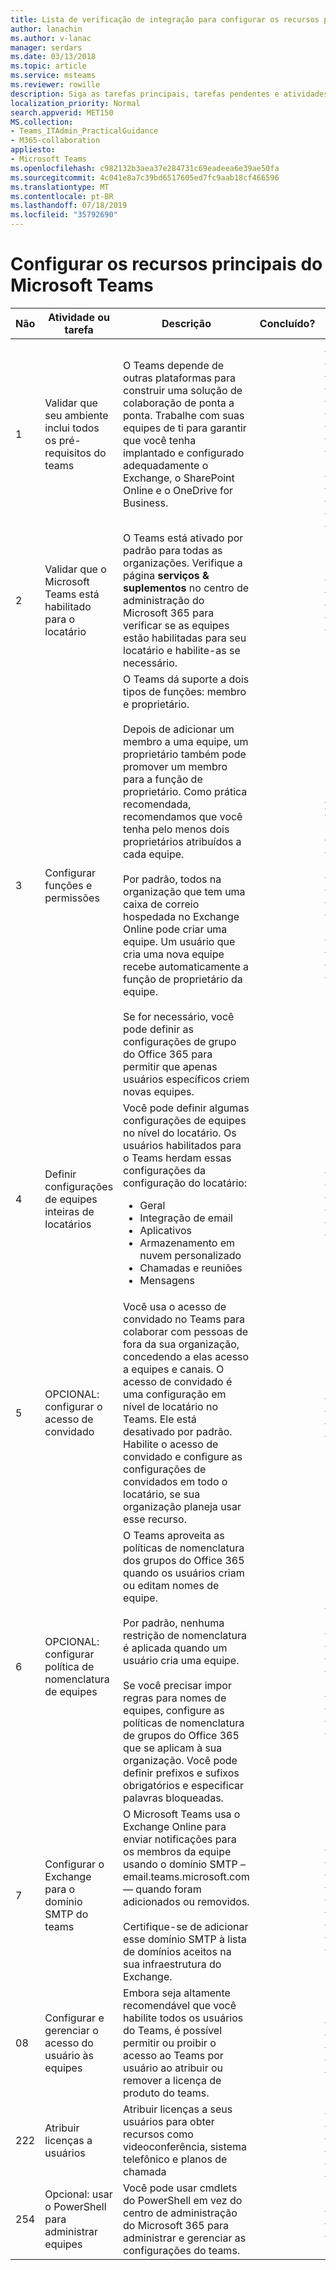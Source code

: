 ```yaml
---
title: Lista de verificação de integração para configurar os recursos principais do Microsoft Teams
author: lanachin
ms.author: v-lanac
manager: serdars
ms.date: 03/13/2018
ms.topic: article
ms.service: msteams
ms.reviewer: rowille
description: Siga as tarefas principais, tarefas pendentes e atividades desta lista de verificação quando você configura o Microsoft Teams.
localization_priority: Normal
search.appverid: MET150
MS.collection:
- Teams_ITAdmin_PracticalGuidance
- M365-collaboration
appliesto:
- Microsoft Teams
ms.openlocfilehash: c982132b3aea37e284731c69eadeea6e39ae50fa
ms.sourcegitcommit: 4c041e8a7c39bd6517605ed7fc9aab18cf466596
ms.translationtype: MT
ms.contentlocale: pt-BR
ms.lasthandoff: 07/18/2019
ms.locfileid: "35792690"
---
```

# <a name="configure-microsoft-teams-core-capabilities"></a>Configurar os recursos principais do Microsoft Teams

| Não | Atividade ou tarefa | Descrição | Concluído? | Informações adicionais |
|----|-----------------------------------------------------------------|--------------------------------------------------------------------------------------------------------------------------------------------------------------------------------------------------------------------------------------------------------------------------------------------------------------------------------------------------------------------------------------------------------------------------------------------------------------------------------------------------------------------------------------------|------------|---------------------------------------------------------------------------------------------------------------------------------------------------------------------------------------------------------------------------------------------------------------------------------------------------------------------------------------------------------------------------------------|
| 1  | Validar que seu ambiente inclui todos os pré-requisitos do teams | O Teams depende de outras plataformas para construir uma solução de colaboração de ponta a ponta. Trabalhe com suas equipes de ti para garantir que você tenha implantado e configurado adequadamente o Exchange, o SharePoint Online e o OneDrive for Business. | | [Como o SharePoint Online e o OneDrive for Business interagem com o Microsoft Teams](sharepoint-onedrive-interact.md) <br/><br/>[Como o Exchange e o Microsoft Teams interagem](exchange-teams-interact.md) |
| 2  | Validar que o Microsoft Teams está habilitado para o locatário | O Teams está ativado por padrão para todas as organizações. Verifique a página **serviços & suplementos** no centro de administração do Microsoft 365 para verificar se as equipes estão habilitadas para seu locatário e habilite-as se necessário. | | [Configurar o Microsoft Teams na sua organização do Office 365](office-365-set-up.md) |
| 3  | Configurar funções e permissões | O Teams dá suporte a dois tipos de funções: membro e proprietário. <br/><br/>Depois de adicionar um membro a uma equipe, um proprietário também pode promover um membro para a função de proprietário. Como prática recomendada, recomendamos que você tenha pelo menos dois proprietários atribuídos a cada equipe. <br/><br/>Por padrão, todos na organização que tem uma caixa de correio hospedada no Exchange Online pode criar uma equipe. Um usuário que cria uma nova equipe recebe automaticamente a função de proprietário da equipe. <br/><br/>Se for necessário, você pode definir as configurações de grupo do Office 365 para permitir que apenas usuários específicos criem novas equipes. | | [Atribuir funções e permissões no Microsoft Teams](assign-roles-permissions.md) <br/><br/>[Grupos do Office 365 e o Microsoft Teams](office-365-groups.md) <br/><br/>[Gerenciar quem pode criar grupos do Office 365](https://support.office.com/article/Manage-who-can-create-Office-365-Groups-4c46c8cb-17d0-44b5-9776-005fced8e618) |
| 4  | Definir configurações de equipes inteiras de locatários | Você pode definir algumas configurações de equipes no nível do locatário. Os usuários habilitados para o Teams herdam essas configurações da configuração do locatário:<ul><li>Geral</li><li>Integração de email</li><li>Aplicativos</li><li>Armazenamento em nuvem personalizado</li><li>Chamadas e reuniões</li><li>Mensagens</li></ul>| | [Gerenciar as configurações do Microsoft Teams para sua organização](enable-features-office-365.md) |
| 5  | OPCIONAL: configurar o acesso de convidado | Você usa o acesso de convidado no Teams para colaborar com pessoas de fora da sua organização, concedendo a elas acesso a equipes e canais. O acesso de convidado é uma configuração em nível de locatário no Teams. Ele está desativado por padrão. <br/>Habilite o acesso de convidado e configure as configurações de convidados em todo o locatário, se sua organização planeja usar esse recurso. | | [Acesso para convidado no Microsoft Teams](guest-access.md) |
| 6  | OPCIONAL: configurar política de nomenclatura de equipes | O Teams aproveita as políticas de nomenclatura dos grupos do Office 365 quando os usuários criam ou editam nomes de equipe. <br/><br/>Por padrão, nenhuma restrição de nomenclatura é aplicada quando um usuário cria uma equipe. <br/><br/>Se você precisar impor regras para nomes de equipes, configure as políticas de nomenclatura de grupos do Office 365 que se aplicam à sua organização. Você pode definir prefixos e sufixos obrigatórios e especificar palavras bloqueadas. | | [Planejar grupos do Office 365 ao criar equipes no Microsoft Teams](plan-office-365-groups.md) <br/><br/>[Política de nomenclatura de grupos do Office 365](https://support.office.com/article/Office-365-Groups-naming-policy-6ceca4d3-cad1-4532-9f0f-d469dfbbb552) |
| 7  | Configurar o Exchange para o domínio SMTP do teams | O Microsoft Teams usa o Exchange Online para enviar notificações para os membros da equipe usando o domínio SMTP – email.teams.microsoft.com — quando foram adicionados ou removidos. <br/><br/>Certifique-se de adicionar esse domínio SMTP à lista de domínios aceitos na sua infraestrutura do Exchange. | | [Adicionar o domínio SMTP ao Microsoft Teams como um domínio aceito no Exchange Online](smtp-accepted-domain.md) |
| 08  | Configurar e gerenciar o acesso do usuário às equipes | Embora seja altamente recomendável que você habilite todos os usuários do Teams, é possível permitir ou proibir o acesso ao Teams por usuário ao atribuir ou remover a licença de produto do teams. | | [Gerenciar o acesso de usuários ao Microsoft Teams](user-access.md) |
| 222  | Atribuir licenças a usuários | Atribuir licenças a seus usuários para obter recursos como videoconferência, sistema telefônico e planos de chamada | | [Atribuir licenças do Skype for Business e do Microsoft Teams](assign-teams-licenses.md)|
| 254 | Opcional: usar o PowerShell para administrar equipes | Você pode usar cmdlets do PowerShell em vez do centro de administração do Microsoft 365 para administrar e gerenciar as configurações do teams. | | [Microsoft Teams PowerShell](https://docs.microsoft.com/powershell/module/teams/?view=teams-ps) |
